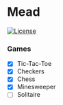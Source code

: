 # Mead
<a href="https://github.com/danielricci/mead-framework/blob/master/LICENSE"><img src="https://img.shields.io/github/license/mashape/apistatus.svg" alt="License" /></a>
### Games
- [x] Tic-Tac-Toe
- [x] Checkers
- [x] Chess
- [x] Minesweeper
- [ ] Solitaire
